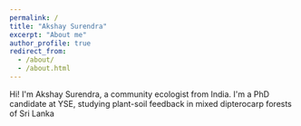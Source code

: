 ```yaml
---
permalink: /
title: "Akshay Surendra"
excerpt: "About me"
author_profile: true
redirect_from: 
  - /about/
  - /about.html
---
```



Hi! I'm Akshay Surendra, a community ecologist from India. I'm a PhD candidate at YSE, studying plant-soil feedback in mixed dipterocarp forests of Sri Lanka

